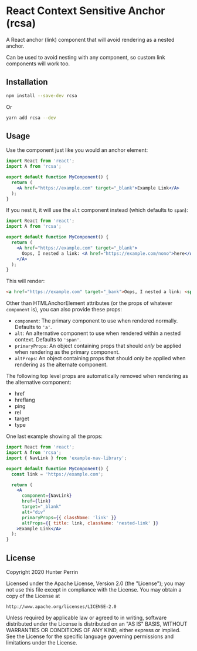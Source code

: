 # React Context Sensitive Anchor (rcsa)

A React anchor (link) component that will avoid rendering as a nested anchor.

Can be used to avoid nesting with any component, so custom link components will work too.

## Installation

```sh
npm install --save-dev rcsa
```

Or

```sh
yarn add rcsa --dev
```

## Usage

Use the component just like you would an anchor element:

```jsx
import React from 'react';
import A from 'rcsa';

export default function MyComponent() {
  return (
    <A href="https://example.com" target="_blank">Example Link</A>
  );
}
```

If you nest it, it will use the `alt` component instead (which defaults to `span`):

```jsx
import React from 'react';
import A from 'rcsa';

export default function MyComponent() {
  return (
    <A href="https://example.com" target="_blank">
      Oops, I nested a link: <A href="https://example.com/nono">here</A>.
    </A>
  );
}
```

This will render:

```html
<a href="https://example.com" target="_bank">Oops, I nested a link: <span>here</span>.</a>
```

Other than HTMLAnchorElement attributes (or the props of whatever `component` is), you can also provide these props:

* `component`: The primary component to use when rendered normally. Defaults to `'a'`.
* `alt`: An alternative component to use when rendered within a nested context. Defaults to `'span'`.
* `primaryProps`: An object containing props that should *only* be applied when rendering as the primary component.
* `altProps`: An object containing props that should *only* be applied when rendering as the alternate component.

The following top level props are automatically removed when rendering as the alternative component:

* href
* hreflang
* ping
* rel
* target
* type

One last example showing all the props:

```jsx
import React from 'react';
import A from 'rcsa';
import { NavLink } from 'example-nav-library';

export default function MyComponent() {
  const link = 'https://example.com';

  return (
    <A
      component={NavLink}
      href={link}
      target="_blank"
      alt="div"
      primaryProps={{ className: 'link' }}
      altProps={{ title: link, className: 'nested-link' }}
    >Example Link</A>
  );
}
```

## License

Copyright 2020 Hunter Perrin

Licensed under the Apache License, Version 2.0 (the "License");
you may not use this file except in compliance with the License.
You may obtain a copy of the License at

    http://www.apache.org/licenses/LICENSE-2.0

Unless required by applicable law or agreed to in writing, software
distributed under the License is distributed on an "AS IS" BASIS,
WITHOUT WARRANTIES OR CONDITIONS OF ANY KIND, either express or implied.
See the License for the specific language governing permissions and
limitations under the License.